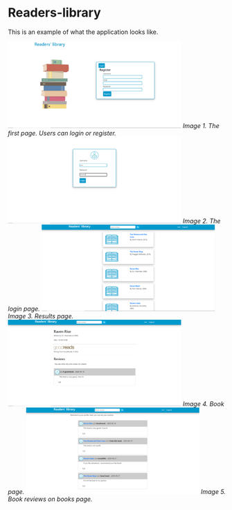 # Readers-library

This is an example of what the application looks like.

<img src="photos/Καταγραφή.PNG" width="400" height="200">
<i style="margin-botom: 5px;">Image 1. The first page. Users can login or register.</i>

<img src="photos/2.PNG" width="400" height="200">
<i style="margin-botom: 5px;">Image 2. The login page.</i>

<img src="photos/3.PNG" width="400" height="200">
<i style="margin-botom: 5px;">Image 3. Results page.</i>

<img src="photos/4.PNG" width="400" height="200">
<i style="margin-botom: 5px;">Image 4. Book page.</i>

<img src="photos/5.PNG" width="400" height="200">
<i style="margin-botom: 5px;">Image 5. Book reviews on books page.</i>

